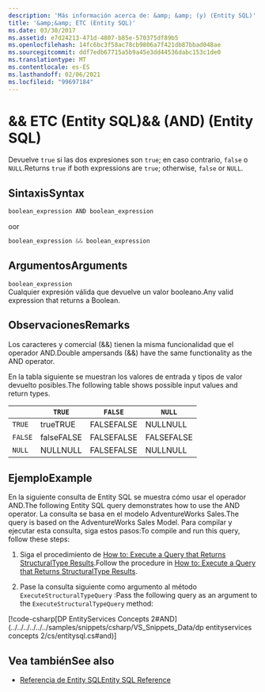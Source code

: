 ```yaml
---
description: 'Más información acerca de: &amp; &amp; (y) (Entity SQL)'
title: '&amp;&amp; ETC (Entity SQL)'
ms.date: 03/30/2017
ms.assetid: e7d24213-471d-4807-b85e-570375df89b5
ms.openlocfilehash: 14fc6bc3f58ac78cb9806a7f421db87bbad048ae
ms.sourcegitcommit: ddf7edb67715a5b9a45e3dd44536dabc153c1de0
ms.translationtype: MT
ms.contentlocale: es-ES
ms.lasthandoff: 02/06/2021
ms.locfileid: "99697184"
---
```

# <a name="ampamp-and-entity-sql"></a><span data-ttu-id="ec87a-103">&amp;&amp; ETC (Entity SQL)</span><span class="sxs-lookup"><span data-stu-id="ec87a-103">&amp;&amp; (AND) (Entity SQL)</span></span>

<span data-ttu-id="ec87a-104">Devuelve `true` si las dos expresiones son `true`; en caso contrario, `false` o `NULL`.</span><span class="sxs-lookup"><span data-stu-id="ec87a-104">Returns `true` if both expressions are `true`; otherwise, `false` or `NULL`.</span></span>  
  
## <a name="syntax"></a><span data-ttu-id="ec87a-105">Sintaxis</span><span class="sxs-lookup"><span data-stu-id="ec87a-105">Syntax</span></span>  
  
```csharp  
boolean_expression AND boolean_expression
```

<span data-ttu-id="ec87a-106">o</span><span class="sxs-lookup"><span data-stu-id="ec87a-106">or</span></span>  

```csharp
boolean_expression && boolean_expression  
```  
  
## <a name="arguments"></a><span data-ttu-id="ec87a-107">Argumentos</span><span class="sxs-lookup"><span data-stu-id="ec87a-107">Arguments</span></span>  

 `boolean_expression`  
 <span data-ttu-id="ec87a-108">Cualquier expresión válida que devuelve un valor booleano.</span><span class="sxs-lookup"><span data-stu-id="ec87a-108">Any valid expression that returns a Boolean.</span></span>  
  
## <a name="remarks"></a><span data-ttu-id="ec87a-109">Observaciones</span><span class="sxs-lookup"><span data-stu-id="ec87a-109">Remarks</span></span>  

 <span data-ttu-id="ec87a-110">Los caracteres y comercial (&&) tienen la misma funcionalidad que el operador AND.</span><span class="sxs-lookup"><span data-stu-id="ec87a-110">Double ampersands (&&) have the same functionality as the AND operator.</span></span>  
  
 <span data-ttu-id="ec87a-111">En la tabla siguiente se muestran los valores de entrada y tipos de valor devuelto posibles.</span><span class="sxs-lookup"><span data-stu-id="ec87a-111">The following table shows possible input values and return types.</span></span>  
  
||`TRUE`|`FALSE`|`NULL`|  
|-|------------|-------------|------------|  
|`TRUE`|<span data-ttu-id="ec87a-112">true</span><span class="sxs-lookup"><span data-stu-id="ec87a-112">TRUE</span></span>|<span data-ttu-id="ec87a-113">FALSE</span><span class="sxs-lookup"><span data-stu-id="ec87a-113">FALSE</span></span>|<span data-ttu-id="ec87a-114">NULL</span><span class="sxs-lookup"><span data-stu-id="ec87a-114">NULL</span></span>|  
|`FALSE`|<span data-ttu-id="ec87a-115">false</span><span class="sxs-lookup"><span data-stu-id="ec87a-115">FALSE</span></span>|<span data-ttu-id="ec87a-116">FALSE</span><span class="sxs-lookup"><span data-stu-id="ec87a-116">FALSE</span></span>|<span data-ttu-id="ec87a-117">FALSE</span><span class="sxs-lookup"><span data-stu-id="ec87a-117">FALSE</span></span>|  
|`NULL`|<span data-ttu-id="ec87a-118">NULL</span><span class="sxs-lookup"><span data-stu-id="ec87a-118">NULL</span></span>|<span data-ttu-id="ec87a-119">FALSE</span><span class="sxs-lookup"><span data-stu-id="ec87a-119">FALSE</span></span>|<span data-ttu-id="ec87a-120">NULL</span><span class="sxs-lookup"><span data-stu-id="ec87a-120">NULL</span></span>|  
  
## <a name="example"></a><span data-ttu-id="ec87a-121">Ejemplo</span><span class="sxs-lookup"><span data-stu-id="ec87a-121">Example</span></span>  

 <span data-ttu-id="ec87a-122">En la siguiente consulta de Entity SQL se muestra cómo usar el operador AND.</span><span class="sxs-lookup"><span data-stu-id="ec87a-122">The following Entity SQL query demonstrates how to use the AND operator.</span></span> <span data-ttu-id="ec87a-123">La consulta se basa en el modelo AdventureWorks Sales.</span><span class="sxs-lookup"><span data-stu-id="ec87a-123">The query is based on the AdventureWorks Sales Model.</span></span> <span data-ttu-id="ec87a-124">Para compilar y ejecutar esta consulta, siga estos pasos:</span><span class="sxs-lookup"><span data-stu-id="ec87a-124">To compile and run this query, follow these steps:</span></span>  
  
1. <span data-ttu-id="ec87a-125">Siga el procedimiento de [How to: Execute a Query that Returns StructuralType Results](../how-to-execute-a-query-that-returns-structuraltype-results.md).</span><span class="sxs-lookup"><span data-stu-id="ec87a-125">Follow the procedure in [How to: Execute a Query that Returns StructuralType Results](../how-to-execute-a-query-that-returns-structuraltype-results.md).</span></span>  
  
2. <span data-ttu-id="ec87a-126">Pase la consulta siguiente como argumento al método `ExecuteStructuralTypeQuery` :</span><span class="sxs-lookup"><span data-stu-id="ec87a-126">Pass the following query as an argument to the `ExecuteStructuralTypeQuery` method:</span></span>  
  
 [!code-csharp[DP EntityServices Concepts 2#AND](../../../../../../samples/snippets/csharp/VS_Snippets_Data/dp entityservices concepts 2/cs/entitysql.cs#and)]  
  
## <a name="see-also"></a><span data-ttu-id="ec87a-127">Vea también</span><span class="sxs-lookup"><span data-stu-id="ec87a-127">See also</span></span>

- [<span data-ttu-id="ec87a-128">Referencia de Entity SQL</span><span class="sxs-lookup"><span data-stu-id="ec87a-128">Entity SQL Reference</span></span>](entity-sql-reference.md)
